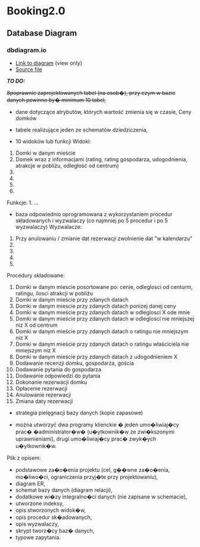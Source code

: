 # Booking2.0

## Database Diagram

### dbdiagram.io

- [Link to diagram](https://dbdiagram.io/d/63a201e199cb1f3b55a296f4) (view only)
- [Source file](./diagram-src.txt)

***TO DO:***

~~8poprawnie zaprojektowanych tabel (na osob�), przy czym w bazie danych powinno by� minimum 10 tabel,~~

 - dane dotyczące atrybutów, których wartość zmienia się w czasie,
 Ceny domków

 - tabele realizujące jeden ze schematów dziedziczenia,
 
 - 10 widoków lub funkcji
Widoki:
1. Domki w danym mieście 
2. Domek wraz z informacjami (rating, rating gospodarza, udogodnienia, atrakcje w pobliżu, odległość od centrum)
3.
4.
5.
6.
Funkcje:
1. 
...

- baza odpowiednio oprogramowana z wykorzystaniem procedur składowanych i wyzwalaczy (co najmniej po 5 procedur i po 5 wyzwalaczy)
Wyzwalacze:
1. Przy anulowaniu / zmianie dat rezerwacji zwolnienie dat "w kalendarzu"
2.
3.
4.
5.
Procedury składowane:
1. Domki w danym miescie posortowane po: cenie, odleglosci od centurm, ratingu, ilosci atrakcji w pobliżu 
2. Domki w danym mieście przy zdanych datach
3. Domki w danym miescie przy zdanych datach ponizej danej ceny
4. Domki w danym mieście przy zdanych datach w odleglosci X ode mnie
5. Domki w danym mieście przy zdanych datach w odleglosci nie mniejszej niz X od centrum
6. Domki w danym mieście przy zdanych datach o ratingu nie mniejszym niz X
7. Domki w danym mieście przy zdanych datach o ratingu właściciela nie mniejszym niz X
8. Domki w danym mieście przy zdanych datach z udogodnieniem X
9. Dodawanie recenzji domku, gospodarza, gościa
10. Dodawanie pytania do gospodarza
11. Dodawanie odpowiedzi do pytania
12. Dokonanie rezerwacji domku
13. Opłacenie rezerwacji
14. Anulowanie rezerwacji
15. Zmiana daty rezerwacji

- strategia pielęgnacji bazy danych (kopie zapasowe)

- można utworzyć dwa programy klienckie � jeden umo�liwiaj�cy prac� �administrator�w� (u�ytkownik�w ze zwi�kszonymi uprawnieniami), drugi umo�liwiaj�cy prac� zwyk�ych u�ytkownik�w.

Plik z opisem:
- podstawowe za�o�enia projektu (cel, g��wne za�o�enia, mo�liwo�ci, ograniczenia przyj�te przy projektowaniu),
- diagram ER,
- schemat bazy danych (diagram relacji),
- dodatkowe wi�zy integralno�ci danych (nie zapisane w schemacie),
- utworzone indeksy,
- opis stworzonych widok�w,
- opis procedur sk�adowanych,
- opis wyzwalaczy,
- skrypt tworz�cy baz� danych,
- typowe zapytania.
